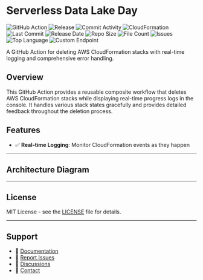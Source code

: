 # Serverless Data Lake Day

![GitHub Action](https://img.shields.io/badge/GitHub-Action-blue?logo=github)&nbsp;![Release](https://github.com/subhamay-bhattacharyya/4601-data-lake-cft/actions/workflows/release.yaml/badge.svg)&nbsp;![Commit Activity](https://img.shields.io/github/commit-activity/t/subhamay-bhattacharyya/4601-data-lake-cft)&nbsp;![CloudFormation](https://img.shields.io/badge/AWS-CloudFormation-orange?logo=amazonaws)&nbsp;![Last Commit](https://img.shields.io/github/last-commit/subhamay-bhattacharyya/4601-data-lake-cft)&nbsp;![Release Date](https://img.shields.io/github/release-date/subhamay-bhattacharyya/4601-data-lake-cft)&nbsp;![Repo Size](https://img.shields.io/github/repo-size/subhamay-bhattacharyya/4601-data-lake-cft)&nbsp;![File Count](https://img.shields.io/github/directory-file-count/subhamay-bhattacharyya/4601-data-lake-cft)&nbsp;![Issues](https://img.shields.io/github/issues/subhamay-bhattacharyya/4601-data-lake-cft)&nbsp;![Top Language](https://img.shields.io/github/languages/top/subhamay-bhattacharyya/4601-data-lake-cft)&nbsp;![Custom Endpoint](https://img.shields.io/endpoint?url=https://gist.githubusercontent.com/bsubhamay/36c786db8ddafc4c6b28b655adceaf9e/raw/4601-data-lake-cft.json?)


A GitHub Action for deleting AWS CloudFormation stacks with real-time logging and comprehensive error handling.

## Overview

This GitHub Action provides a reusable composite workflow that deletes AWS CloudFormation stacks while displaying real-time progress logs in the console. It handles various stack states gracefully and provides detailed feedback throughout the deletion process.

## Features

- ✅ **Real-time Logging**: Monitor CloudFormation events as they happen

---

## Architecture Diagram


---

## License

MIT License - see the [LICENSE](LICENSE) file for details.

---

## Support

- 📖 [Documentation](https://github.com/subhamay-bhattacharyya/4601-data-lake-cft/wiki)
- 🐛 [Report Issues](https://github.com/subhamay-bhattacharyya/4601-data-lake-cft/issues)
- 💬 [Discussions](https://github.com/subhamay-bhattacharyya/4601-data-lake-cft/discussions)
- 📧 [Contact](mailto:support@subhamay.aws@gmail.com)